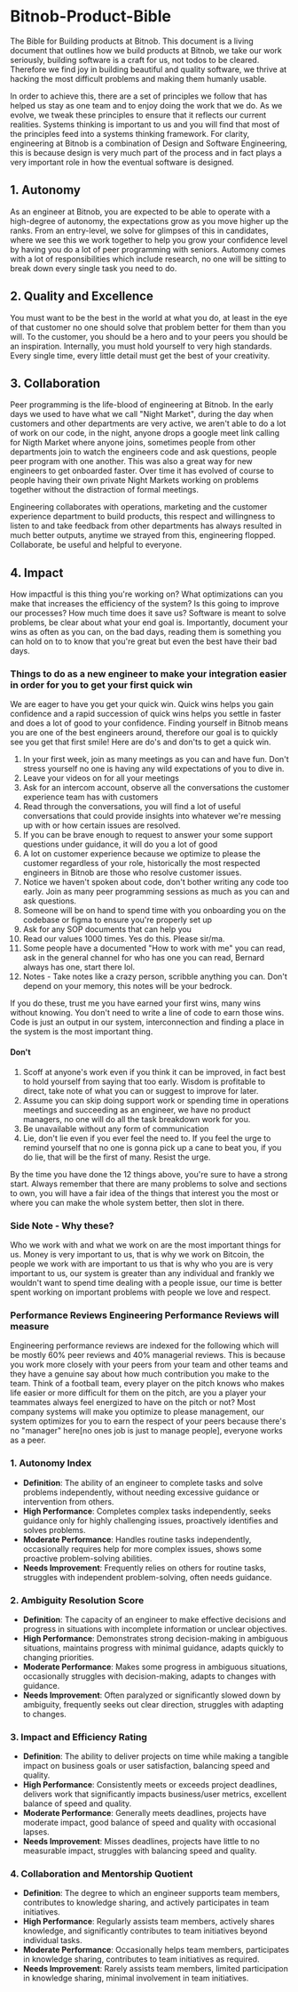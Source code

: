 # Bitnob-Product-Bible
The Bible for Building products at Bitnob. 
This document is a living document that outlines how we build products at Bitnob, we take our work seriously, building software is a craft for us, not todos to be cleared. Therefore we find joy in building beautiful and quality software, we thrive at hacking the most difficult problems and making them humanly usable. 

In order to achieve this, there are a set of principles we follow that has helped us stay as one team and to enjoy doing the work that we do. As we evolve, we tweak these principles to ensure that it reflects our current realities. Systems thinking is important to us and you will find that most of the principles feed into a systems thinking framework. For clarity, engineering at Bitnob is a combination of Design and Software Engineering, this is because design is very much part of the process and in fact plays a very important role in how the eventual software is designed. 

## 1. Autonomy 
As an engineer at Bitnob, you are expected to be able to operate with a high-degree of autonomy, the expectations grow as you move higher up the ranks. From an entry-level, we solve for glimpses of this in candidates, where we see this we work together to help you grow your confidence level by having you do a lot of peer programming with seniors. Automony comes with a lot of responsibilities which include research, no one will be sitting to break down every single task you need to do. 

## 2. Quality and Excellence
You must want to be the best in the world at what you do, at least in the eye of that customer no one should solve that problem better for them than you will. To the customer, you should be a hero and to your peers you should be an inspiration. Internally, you must hold yourself to very high standards. Every single time, every little detail must get the best of your creativity. 

## 3. Collaboration
Peer programming is the life-blood of engineering at Bitnob. In the early days we used to have what we call "Night Market", during the day when customers and other departments are very active, we aren't able to do a lot of work on our code, in the night, anyone drops a google meet link calling for Nigth Market where anyone joins, sometimes people from other departments join to watch the engineers code and ask questions, people peer program with one another. This was also a great way for new engineers to get onboarded faster. Over time it has evolved of course to people having their own private Night Markets working on problems together without the distraction of formal meetings. 

Engineering collaborates with operations, marketing and the customer experience department to build products, this respect and willingness to listen to and take feedback from other departments has always resulted in much better outputs, anytime we strayed from this, engineering flopped. Collaborate, be useful and helpful to everyone.

## 4. Impact
How impactful is this thing you're working on? What optimizations can you make that increases the efficiency of the system? Is this going to improve our processes? How much time does it save us? Software is meant to solve problems, be clear about what your end goal is. Importantly, document your wins as often as you can, on the bad days, reading them is something 
you can hold on to to know that you're great but even the best have their bad days. 


### Things to do as a new engineer to make your integration easier in order for you to get your first quick win

We are eager to have you get your quick win. Quick wins helps you gain confidence and a rapid succession of quick wins helps you settle in faster and does a lot of good to your confidence. Finding yourself in Bitnob means you are one of the best engineers around, therefore our goal is to quickly see you get that first smile!
Here are do's and don'ts to get a quick win.

1. In your first week, join as many meetings as you can and have fun. Don't stress yourself no one is having any wild expectations of you to dive in.
2. Leave your videos on for all your meetings
3. Ask for an intercom account, observe all the conversations the customer experience team has with customers
4. Read through the conversations, you will find a lot of useful conversations that could provide insights into whatever we're messing up with or how certain issues are resolved.
5. If you can be brave enough to request to answer your some support questions under guidance, it will do you a lot of good
6. A lot on customer experience because we optimize to please the customer regardless of your role, historically the most respected engineers in Bitnob are those who resolve customer issues.
7. Notice we haven't spoken about code, don't bother writing any code too early. Join as many peer programming sessions as much as you can and ask questions.
8. Someone will be on hand to spend time with you onboarding you on the codebase or figma to ensure you're properly set up
9. Ask for any SOP documents that can help you
10. Read our values 1000 times. Yes do this. Please sir/ma.
11. Some people have a documented "How to work with me" you can read, ask in the general channel for who has one you can read, Bernard always has one, start there lol.
12. Notes - Take notes like a crazy person, scribble anything you can. Don't depend on your memory, this notes will be your bedrock. 

If you do these, trust me you have earned your first wins, many wins without knowing. You don't need to write a line of code to earn those wins. Code is just an output in our system, interconnection and finding a place in the system is the most important thing.

#### Don't
1. Scoff at anyone's work even if you think it can be improved, in fact best to hold yourself from saying that too early. Wisdom is profitable to direct, take note of what you can or suggest to improve for later.
2. Assume you can skip doing support work or spending time in operations meetings and succeeding as an engineer, we have no product managers, no one will do all the task breakdown work for you.
3. Be unavailable without any form of communication
4. Lie, don't lie even if you ever feel the need to. If you feel the urge to remind yourself that no one is gonna pick up a cane to beat you, if you do lie, that will be the first of many. Resist the urge.

By the time you have done the 12 things above, you're sure to have a strong start. Always remember that there are many problems to solve and sections to own, you will have a fair idea of the things that interest you the most or where you can make the whole system better, then slot in there. 

### Side Note - Why these?
Who we work with and what we work on are the most important things for us. Money is very important to us, that is why we work on Bitcoin, the people we work with are important to us that is why who you are is very important to us, our system is greater than any individual and frankly we wouldn't want to spend time dealing with a people issue, our time is better spent working on important problems with people we love and respect.

### Performance Reviews Engineering Performance Reviews will measure 

Engineering performance reviews are indexed for the following which will be mostly 60% peer reviews and 40% managerial reviews. This is because you work more closely with your peers from your team and other teams and they have a genuine say about how much contribution you make to the team. Think of a football team, every player on the pitch knows who makes life easier or more difficult for them on the pitch, are you a player your teammates always feel energized to have on the pitch or not? 
Most company systems will make you optimize to please management, our system optimizes for you to earn the respect of your peers because there's no "manager" here[no ones job is just to manage people], everyone works as a peer.

### **1. Autonomy Index**

- **Definition**: The ability of an engineer to complete tasks and solve problems independently, without needing excessive guidance or intervention from others.
- **High Performance**: Completes complex tasks independently, seeks guidance only for highly challenging issues, proactively identifies and solves problems.
- **Moderate Performance**: Handles routine tasks independently, occasionally requires help for more complex issues, shows some proactive problem-solving abilities.
- **Needs Improvement**: Frequently relies on others for routine tasks, struggles with independent problem-solving, often needs guidance.

### **2. Ambiguity Resolution Score**

- **Definition**: The capacity of an engineer to make effective decisions and progress in situations with incomplete information or unclear objectives.
- **High Performance**: Demonstrates strong decision-making in ambiguous situations, maintains progress with minimal guidance, adapts quickly to changing priorities.
- **Moderate Performance**: Makes some progress in ambiguous situations, occasionally struggles with decision-making, adapts to changes with guidance.
- **Needs Improvement**: Often paralyzed or significantly slowed down by ambiguity, frequently seeks out clear direction, struggles with adapting to changes.

### **3. Impact and Efficiency Rating**

- **Definition**: The ability to deliver projects on time while making a tangible impact on business goals or user satisfaction, balancing speed and quality.
- **High Performance**: Consistently meets or exceeds project deadlines, delivers work that significantly impacts business/user metrics, excellent balance of speed and quality.
- **Moderate Performance**: Generally meets deadlines, projects have moderate impact, good balance of speed and quality with occasional lapses.
- **Needs Improvement**: Misses deadlines, projects have little to no measurable impact, struggles with balancing speed and quality.

### **4. Collaboration and Mentorship Quotient**

- **Definition**: The degree to which an engineer supports team members, contributes to knowledge sharing, and actively participates in team initiatives.
- **High Performance**: Regularly assists team members, actively shares knowledge, and significantly contributes to team initiatives beyond individual tasks.
- **Moderate Performance**: Occasionally helps team members, participates in knowledge sharing, contributes to team initiatives as required.
- **Needs Improvement**: Rarely assists team members, limited participation in knowledge sharing, minimal involvement in team initiatives.




